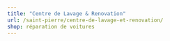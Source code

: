 ```yaml
---
title: "Centre de Lavage & Renovation"
url: /saint-pierre/centre-de-lavage-et-renovation/
shop: réparation de voitures
---
```

